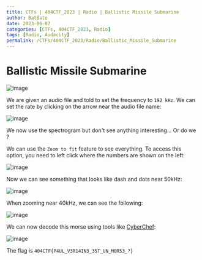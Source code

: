 ```yaml
---
title: CTFs | 404CTF_2023 | Radio | Ballistic Missile Submarine
author: BatBato
date: 2023-06-07
categories: [CTFs, 404CTF_2023, Radio]
tags: [Radio, Audacity]
permalink: /CTFs/404CTF_2023/Radio/Ballistic_Missile_Submarine
---
```


# Ballistic Missile Submarine

![image](https://github.com/Nouman404/nouman404.github.io/assets/73934639/85aa3c96-ff9e-42b6-a142-4e9ef66559be)

We are given an audio file and told to set the frequency to `192 kHz`. We can set the rate by clicking on the arrow near the audio file name:

![image](https://github.com/Nouman404/nouman404.github.io/assets/73934639/2377a63d-1053-4259-a4cc-3ed32b6ed625)

We now use the spectrogram but don't see anything interesting... Or do we ?

We can use the `Zoom to fit` feature to see everything. To access this option, you need to left click where the numbers are shown on the left:

![image](https://github.com/Nouman404/nouman404.github.io/assets/73934639/b473ef7c-ea86-4b6c-a1cb-7b8db9b0f583)

Now we can see something that looks like dash and dots near 50kHz:

![image](https://github.com/Nouman404/nouman404.github.io/assets/73934639/95bc4d15-ae3d-4133-a04f-989972180d33)

When zooming near 40kHz, we can see the following:

![image](https://raw.githubusercontent.com/Nouman404/nouman404.github.io/main/_posts/CTFs/404CTF_2023/Radio/audacity_morse.png)

We can now decode this morse using tools like [CyberChef](https://gchq.github.io/CyberChef/#recipe=From_Morse_Code('Space','Line%20feed')&input=Li4uIC0gLi0gLi0uIC0gLi0uLS4tIC4uLi4tIC0tLS0tIC4uLi4tIC0uLS4gLSAuLi0uIC4tLi0uLSAuLSAtLi0uIC0uLS4gLS0tIC4tLi4gLi0gLS4uIC4gLi0uLS4tIC4tLS4gLi4uLi0gLi4tIC4tLi4gLi4tLS4tIC4uLi0gLi4uLS0gLi0uIC4tLS0tIC4uLi4tIC4uIC0uIC4uLi0tIC4uLS0uLSAuLi4tLSAuLi4uLiAtIC4uLS0uLSAuLi0gLS4gLi4tLS4tIC0tIC0tLS0tIC4tLiAuLi4uLiAuLi4tLSAuLi0tLi0gLi4tLS4uIC4tLi0uLSAuLSAtLi0uIC0uLS4gLS0tIC4tLi4gLi0gLS4uIC4gLi0uLS4tIC4gLS4gLS4uIC4tLi0uLS4uLg):

![image](https://raw.githubusercontent.com/Nouman404/nouman404.github.io/main/_posts/CTFs/404CTF_2023/Radio/cyberchef.png)

The flag is `404CTF{P4UL_V3R14IN3_35T_UN_M0R53_?}`

